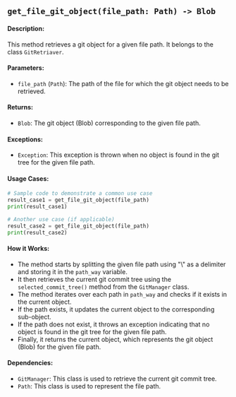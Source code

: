 ## `get_file_git_object(file_path: Path) -> Blob`

#### Description:
This method retrieves a git object for a given file path. It belongs to the class `GitRetriaver`.

#### Parameters:
- `file_path` (`Path`): The path of the file for which the git object needs to be retrieved.

#### Returns:
- `Blob`: The git object (Blob) corresponding to the given file path.

#### Exceptions:
- `Exception`: This exception is thrown when no object is found in the git tree for the given file path.

#### Usage Cases:

```python
# Sample code to demonstrate a common use case
result_case1 = get_file_git_object(file_path)
print(result_case1)

# Another use case (if applicable)
result_case2 = get_file_git_object(file_path)
print(result_case2)
```

#### How it Works:
- The method starts by splitting the given file path using "\\" as a delimiter and storing it in the `path_way` variable.
- It then retrieves the current git commit tree using the `selected_commit_tree()` method from the `GitManager` class.
- The method iterates over each path in `path_way` and checks if it exists in the current object.
- If the path exists, it updates the current object to the corresponding sub-object.
- If the path does not exist, it throws an exception indicating that no object is found in the git tree for the given file path.
- Finally, it returns the current object, which represents the git object (Blob) for the given file path.

#### Dependencies:
- `GitManager`: This class is used to retrieve the current git commit tree.
- `Path`: This class is used to represent the file path.